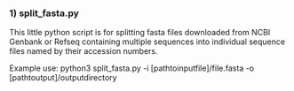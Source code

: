 ### 1) split_fasta.py

This little python script is for splitting fasta files downloaded from NCBI Genbank or Refseq containing multiple sequences into individual sequence files named by their accession numbers. 

Example use: python3 split_fasta.py -i [pathtoinputfile]/file.fasta -o [pathtoutput]/outputdirectory
